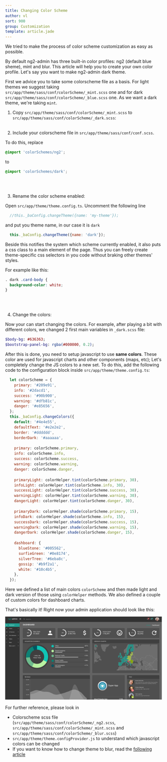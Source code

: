 ```yaml
---
title: Changing Color Scheme
author: vl
sort: 900
group: Customization
template: article.jade
---
```


We tried to make the process of color scheme customization as easy as possible. 

By default ng2-admin has three built-in color profiles: ng2 (default blue sheme), mint and blur.
This article will help you to create your own color profile.
Let's say you want to make ng2-admin dark theme.

First we advice you to take some colorscheme file as a basis. 
For light themes we suggest taking `src/app/theme/sass/conf/colorScheme/_mint.scss` one and for dark `src/app/theme/sass/conf/colorScheme/_blue.scss` one.
As we want a dark theme, we're taking `mint`.

1) Copy `src/app/theme/sass/conf/colorScheme/_mint.scss` to `src/app/theme/sass/conf/colorScheme/_dark.scss`:
<br><br>

2) Include your colorscheme file in `src/app/theme/sass/conf/conf.scss`.

To do this, replace
```scss
@import 'colorSchemes/ng2';
```

to

```scss
@import 'colorSchemes/dark';
```
<br><br>

3) Rename the color scheme enabled:

Open `src/app/theme/theme.config.ts`.
Uncomment the following line

```javascript
  //this._baConfig.changeTheme({name: 'my-theme'});
``` 

and put you theme name, in our case it is `dark`

```javascript
  this._baConfig.changeTheme({name: 'dark'});
``` 
Beside this notifies the system which scheme currently enabled, it also puts a css class to a main element of the page. Thus you can freely create theme-specific css selectors in you code without braking other themes' styles.

For example like this:
```scss
. dark .card-body {
  background-color: white;
}
```
<br><br>

4) Change the colors:

Now your can start changing the colors.
For example, after playing a bit with different colors, we changed 2 first main variables in `_dark.scss` file:
```sass
$body-bg: #636363;
$bootstrap-panel-bg: rgba(#000000, 0.2);

```

After this is done, you need to setup javascript to use **same colors**. These color are used for javascript charts and other components (maps, etc); 
Let's completely change the JS colors to a new set.
To do this, add the following code to the configuration block inside `src/app/theme/theme.config.ts`:
```javascript
  let colorScheme = {
    primary: '#209e91',
    info: '#2dacd1',
    success: '#90b900',
    warning: '#dfb81c',
    danger: '#e85656',
  };
  this._baConfig.changeColors({
    default: '#4e4e55',
    defaultText: '#e2e2e2',
    border: '#dddddd',
    borderDark: '#aaaaaa',

    primary: colorScheme.primary,
    info: colorScheme.info,
    success: colorScheme.success,
    warning: colorScheme.warning,
    danger: colorScheme.danger,

    primaryLight: colorHelper.tint(colorScheme.primary, 30),
    infoLight: colorHelper.tint(colorScheme.info, 30),
    successLight: colorHelper.tint(colorScheme.success, 30),
    warningLight: colorHelper.tint(colorScheme.warning, 30),
    dangerLight: colorHelper.tint(colorScheme.danger, 30),

    primaryDark: colorHelper.shade(colorScheme.primary, 15),
    infoDark: colorHelper.shade(colorScheme.info, 15),
    successDark: colorHelper.shade(colorScheme.success, 15),
    warningDark: colorHelper.shade(colorScheme.warning, 15),
    dangerDark: colorHelper.shade(colorScheme.danger, 15),

    dashboard: {
      blueStone: '#005562',
      surfieGreen: '#0e8174',
      silverTree: '#6eba8c',
      gossip: '#b9f2a1',
      white: '#10c4b5',
    },
  });
``` 
Here we defined a list of main colors `colorScheme` and then made light and dark version of those using `colorHelper` methods. 
We also defined a couple of custom colors for dashboard charts.


That's basically it! Right now your admin application should look like this:

![](new-color-scheme.png)

For further reference, please look in
- Colorscheme scss file (`src/app/theme/sass/conf/colorScheme/_ng2.scss`, `src/app/theme/sass/conf/colorScheme/_mint.scss` and `src/app/theme/sass/conf/colorScheme/_blur.scss`)
- `src/app/theme/theme.configProvider.js` to understand which javascript colors can be changed
- If you want to know how to change theme to blur, read the [following article](/ng2-admin/articles/014-switch-to-blur-theme/)